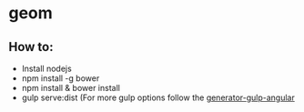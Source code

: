 # geom

## How to:
* Install nodejs
* npm install -g bower 
* npm install & bower install
* gulp serve:dist (For more gulp options follow the [generator-gulp-angular](https://github.com/Swiip/generator-gulp-angular/blob/master/docs/usage.md)
